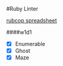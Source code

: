 #Ruby Linter

[rubcop spreadsheet](https://docs.google.com/a/appacademy.io/spreadsheets/d/1LSf0TQyAI98yZIFqe_u40V7q_j7pcFjUDE7EcVBdQ98/edit?usp=sharing)

####w1d1
- [x] Enumerable
- [x] Ghost
- [x] Maze
